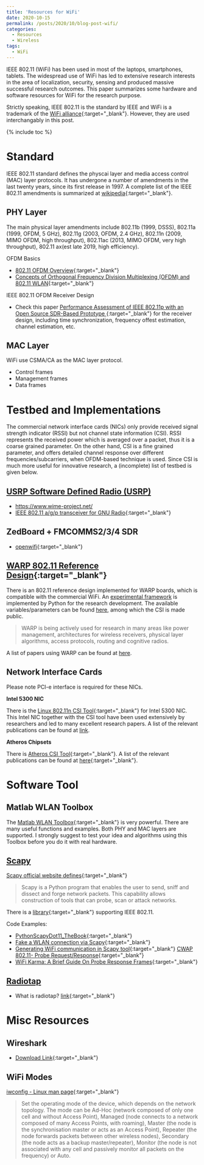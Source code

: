 ```yaml
---
title: 'Resources for WiFi'
date: 2020-10-15
permalink: /posts/2020/10/blog-post-wifi/
categories:
  - Resources
  - Wireless  
tags:
  - WiFi
---
```


IEEE 802.11 (WiFi) has been used in most of the laptops, smartphones, tablets. The widespread use of WiFi has led to extensive research interests in the area of localization, security, sensing and produced massive successful research outcomes. This paper summarizes some hardware and software resources for WiFi for the research purpose.

Strictly speaking, IEEE 802.11 is the standard by IEEE and WiFi is a trademark of the [WiFi alliance](https://www.wi-fi.org/){:target="_blank"}. However, they are used interchangably in this post.

{% include toc %}

# Standard
IEEE 802.11 standard defines the physcai layer and media access control (MAC) layer protocols. It has undergone a number of amendments in the last twenty years, since its first release in 1997. A complete list of the IEEE 802.11 amendments is summarized at [wikipedia](https://en.wikipedia.org/wiki/IEEE_802.11){:target="_blank"}.

## PHY Layer
The main physical layer amendments include 802.11b (1999, DSSS), 802.11a (1999, OFDM, 5 GHz), 802.11g (2003, OFDM, 2.4 GHz), 802.11n (2009, MIMO OFDM, high throughput), 802.11ac (2013, MIMO OFDM, very high throughput), 802.11 ax(est late 2019, high efficiency).

OFDM Basics
* [802.11 OFDM Overview](http://rfmw.em.keysight.com/wireless/helpfiles/89600B/WebHelp/Subsystems/wlan-ofdm/content/ofdm_80211-overview.htm){:target="_blank"}
* [Concepts of Orthogonal Frequency Division Multiplexing (OFDM) and 802.11 WLAN](http://rfmw.em.keysight.com/wireless/helpfiles/89600B/WebHelp/Subsystems/wlan-ofdm/content/ofdm_basicprinciplesoverview.htm){:target="_blank"}

IEEE 802.11 OFDM Receiver Design
* Check this paper [Performance Assessment of IEEE 802.11p with an Open Source SDR-Based Prototype ](https://ieeexplore.ieee.org/document/8031977){:target="_blank"} for the receiver design, including time synchronization, frequency offest estimation, channel estimation, etc.

## MAC Layer
WiFi use CSMA/CA as the MAC layer protocol.

* Control frames
* Management frames
* Data frames

# Testbed and Implementations
The commercial network interface cards (NICs) only provide received signal strength indicator (RSSI) but not channel state information (CSI). RSSI represents the received power which is averaged over a packet, thus it is a coarse grained parameter. On the other hand, CSI is a fine grained parameter, and offers detailed channel response over different frequencies/subcarriers, when OFDM-based technique is used. Since CSI is much more useful for innovative research, a (incomplete) list of testbed is given below.

## [USRP Software Defined Radio (USRP)](https://www.ettus.com/products/)
* https://www.wime-project.net/
* [IEEE 802.11 a/g/p transceiver for GNU Radio](https://github.com/bastibl/gr-ieee802-11){:target="_blank"}

## ZedBoard +  FMCOMMS2/3/4 SDR
* [openwifi](https://github.com/open-sdr/openwifi){:target="_blank"}

## [WARP 802.11 Reference Design](http://warpproject.org/trac/wiki/802.11){:target="_blank"}
There is an 802.11 reference design implemented for WARP boards, which is compatible with the commercial WiFi. An [experimental framework](http://warpproject.org/trac/wiki/802.11/wlan_exp) is implemented by Python for the research development. The available variables/parameters can be found [here](http://warpproject.org/trac/wiki/802.11/wlan_exp/log/entry_types), among which the CSI is made public.

>WARP is being actively used for research in many areas like power management, architectures for wireless receivers, physical layer algorithms, access protocols, routing and cognitive radios.

A list of papers using WARP can be found at [here](http://warpproject.org/trac/wiki/PapersandPresentations).

## Network Interface Cards
Please note PCI-e interface is required for these NICs.

**Intel 5300 NIC**

There is the [Linux 802.11n CSI Tool](https://dhalperi.github.io/linux-80211n-csitool/){:target="_blank"} for Intel 5300 NIC. This Intel NIC together with the CSI tool have been used extensively by researchers and led to many excellent research papers. A list of the relevant publications can be found at [link](https://dhalperi.github.io/linux-80211n-csitool/#publicationss).

**Atheros Chipsets**

There is [Atheros CSI Tool](https://wands.sg/AtherosCSI/){:target="_blank"}. A list of the relevant publications can be found at [here](https://wands.sg/research/wifi/AtherosCSI/#Users){:target="_blank"}.

# Software Tool
## Matlab WLAN Toolbox
The [Matlab WLAN Toolbox](https://www.mathworks.com/products/wlan.html){:target="_blank"} is very powerful. There are many useful functions and examples. Both PHY and MAC layers are supported. I strongly suggest to test your idea and algorithms using this Toolbox before you do it with real hardware.

## [Scapy](https://scapy.net/)
[Scapy official website defines](https://scapy.readthedocs.io/en/latest/introduction.html#about-scapy){:target="_blank"}
>Scapy is a Python program that enables the user to send, sniff and dissect and forge network packets. This capability allows construction of tools that can probe, scan or attack networks. 

There is a [library](https://github.com/secdev/scapy/blob/master/scapy/layers/dot11.py){:target="_blank"} supporting IEEE 802.11.

Code Examples:
* [PythonScapyDot11_TheBook](https://github.com/yadox666/PythonScapyDot11_TheBook){:target="_blank"}
* [Fake a WLAN connection via Scapy](https://wlan1nde.wordpress.com/2016/08/24/fake-a-wlan-connection-via-scapy/){:target="_blank"}
* [Generating WiFi communication in Scapy tool](https://research.securitum.com/generating-wifi-communication-in-scapy-tool/){:target="_blank"}
[CWAP 802.11- Probe Request/Response](https://mrncciew.com/2014/10/27/cwap-802-11-probe-requestresponse/){:target="_blank"}
* [WiFi Karma: A Brief Guide On Probe Response Frames](https://www.shellvoide.com/wifi/wifi-karma-a-brief-guid-on-probe-response-frames/){:target="_blank"}

## [Radiotap](https://www.radiotap.org/)
* What is radiotap? [link](http://wifinigel.blogspot.com/2013/11/what-are-radiotap-headers.html){:target="_blank"}

# Misc Resources
## Wireshark
* [Download Link](https://www.wireshark.org/){:target="_blank"}

## WiFi Modes
[iwconfig - Linux man page](https://linux.die.net/man/8/iwconfig){:target="_blank"}
>Set the operating mode of the device, which depends on the network topology. The mode can be Ad-Hoc (network composed of only one cell and without Access Point), Managed (node connects to a network composed of many Access Points, with roaming), Master (the node is the synchronisation master or acts as an Access Point), Repeater (the node forwards packets between other wireless nodes), Secondary (the node acts as a backup master/repeater), Monitor (the node is not associated with any cell and passively monitor all packets on the frequency) or Auto.
